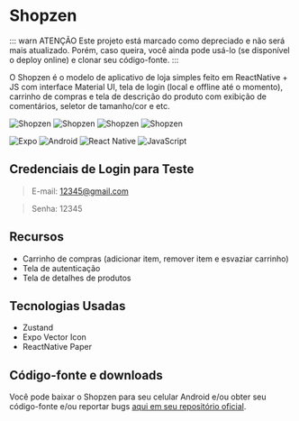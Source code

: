 # Shopzen

::: warn ATENÇÃO
Este projeto está marcado como depreciado e não será mais atualizado. Porém, caso queira, você ainda pode usá-lo (se disponível o deploy online) e clonar seu código-fonte.
:::

O Shopzen é o modelo de aplicativo de loja simples feito em ReactNative + JS com interface Material UI, tela de login (local e offline até o momento), carrinho de compras e tela de descrição do produto com exibição de comentários, seletor de tamanho/cor e etc.

![Shopzen](https://andrewnationdev.vercel.app/img/shopzen/shopzen1.jpg)
![Shopzen](https://andrewnationdev.vercel.app/img/shopzen/shopzen2.jpg)
![Shopzen](https://andrewnationdev.vercel.app/img/shopzen/shopzen3.jpg)
![Shopzen](https://andrewnationdev.vercel.app/img/shopzen/shopzen4.jpg)

![Expo](https://img.shields.io/badge/expo-1C1E24?style=for-the-badge&logo=expo&logoColor=#D04A37)
![Android](https://img.shields.io/badge/Android-3DDC84?style=for-the-badge&logo=android&logoColor=white)
![React Native](https://img.shields.io/badge/react_native-%2320232a.svg?style=for-the-badge&logo=react&logoColor=%2361DAFB)
![JavaScript](https://img.shields.io/badge/javascript-%23323330.svg?style=for-the-badge&logo=javascript&logoColor=%23F7DF1E)

## Credenciais de Login para Teste
> E-mail: 12345@gmail.com

> Senha: 12345

## Recursos
- Carrinho de compras (adicionar item, remover item e esvaziar carrinho)
- Tela de autenticação
- Tela de detalhes de produtos

## Tecnologias Usadas
- Zustand
- Expo Vector Icon
- ReactNative Paper

## Código-fonte e downloads

Você pode baixar o Shopzen para seu celular Android e/ou obter seu código-fonte e/ou reportar bugs [aqui em seu repositório oficial](https://github.com/Redwars22/shopzen).